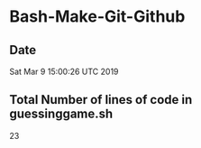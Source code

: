 # Bash-Make-Git-Github
## Date
Sat Mar  9 15:00:26 UTC 2019
## Total Number of lines of code in guessinggame.sh
23
